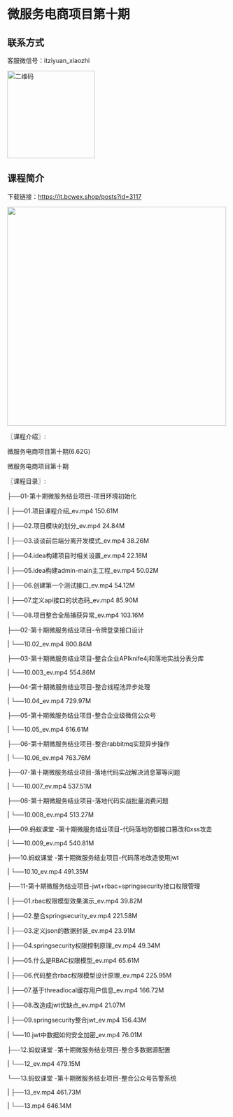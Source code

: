# 微服务电商项目第十期

## 联系方式

客服微信号：itziyuan_xiaozhi

<img src="https://ziyuanyun.oss-cn-guangzhou.aliyuncs.com/common/20240614073449/666b82192834a.jpg" width="200" height="200" alt="二维码">

## 课程简介

下载链接：https://it.bcwex.shop/posts?id=3117

<img src="https://ziyuanyun.oss-cn-guangzhou.aliyuncs.com/yun/20240515185015/66449367793ff.jpg" width="500" alt="">

  〖课程介绍〗:

 微服务电商项目第十期(6.62G)

 微服务电商项目第十期



 〖课程目录〗:

 ├──01-第十期微服务结业项目-项目环境初始化

 | ├──01.项目课程介绍_ev.mp4 150.61M

 | ├──02.项目模块的划分_ev.mp4 24.84M

 | ├──03.谈谈前后端分离开发模式_ev.mp4 38.26M

 | ├──04.idea构建项目时相关设置_ev.mp4 22.18M

 | ├──05.idea构建admin-main主工程_ev.mp4 50.02M

 | ├──06.创建第一个测试接口_ev.mp4 54.12M

 | ├──07.定义api接口的状态码_ev.mp4 85.90M

 | └──08.项目整合全局捕获异常_ev.mp4 103.16M

 ├──02-第十期微服务结业项目-令牌登录接口设计

 | └──10.02_ev.mp4 800.84M

 ├──03-第十期微服务结业项目-整合企业APIknife4j和落地实战分表分库

 | └──10.003_ev.mp4 554.86M

 ├──04-第十期微服务结业项目-整合线程池异步处理

 | └──10.04_ev.mp4 729.97M

 ├──05-第十期微服务结业项目-整合企业级微信公众号

 | └──10.05_ev.mp4 616.61M

 ├──06-第十期微服务结业项目-整合rabbitmq实现异步操作

 | └──10.06_ev.mp4 763.76M

 ├──07-第十期微服务结业项目-落地代码实战解决消息幂等问题

 | └──10.007_ev.mp4 537.51M

 ├──08-第十期微服务结业项目-落地代码实战批量消费问题

 | └──10.008_ev.mp4 513.27M

 ├──09.蚂蚁课堂 -第十期微服务结业项目-代码落地防御接口篡改和xss攻击

 | └──10.009_ev.mp4 540.81M

 ├──10.蚂蚁课堂 -第十期微服务结业项目-代码落地改造使用jwt

 | └──10.10_ev.mp4 491.35M

 ├──11-第十期微服务结业项目-jwt+rbac+springsecurity接口权限管理

 | ├──01.rbac权限模型效果演示_ev.mp4 39.82M

 | ├──02.整合springsecurity_ev.mp4 221.58M

 | ├──03.定义json的数据封装_ev.mp4 23.91M

 | ├──04.springsecurity权限控制原理_ev.mp4 49.34M

 | ├──05.什么是RBAC权限模型_ev.mp4 65.61M

 | ├──06.代码整合rbac权限模型设计原理_ev.mp4 225.95M

 | ├──07.基于threadlocal缓存用户信息_ev.mp4 166.72M

 | ├──08.改造成jwt优缺点_ev.mp4 21.07M

 | ├──09.springsecurity整合jwt_ev.mp4 156.43M

 | └──10.jwt中数据如何安全加密_ev.mp4 76.01M

 ├──12.蚂蚁课堂 -第十期微服务结业项目-整合多数据源配置

 | └──12_ev.mp4 479.15M

 └──13.蚂蚁课堂 -第十期微服务结业项目-整合公众号告警系统

 | ├──13_ev.mp4 461.73M

 | └──13.mp4 646.14M

  